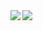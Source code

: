 <a href="https://github.com/polakowo">
  <img align="left" src="https://github-readme-stats.vercel.app/api?username=polakowo&show_icons=true&theme=gruvbox" />
</a>
<a href="https://github.com/polakowo">
  <img align="left" src="https://github-readme-stats.vercel.app/api/top-langs/?username=polakowo&layout=compact&theme=gruvbox" />
</a>
